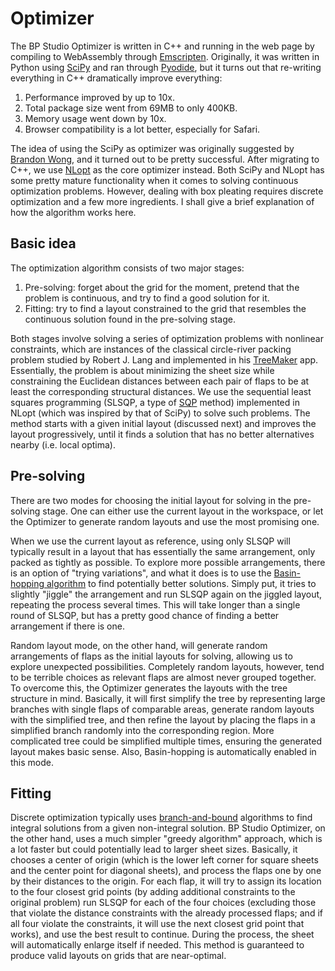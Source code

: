 # Optimizer

The BP Studio Optimizer is written in C++ and running in the web page by compiling to WebAssembly through [Emscripten](https://emscripten.org/).
Originally, it was written in Python using [SciPy](https://scipy.org/) and ran through [Pyodide](https://pyodide.org/),
but it turns out that re-writing everything in C++ dramatically improve everything:

1. Performance improved by up to 10x.
2. Total package size went from 69MB to only 400KB.
3. Memory usage went down by 10x.
4. Browser compatibility is a lot better, especially for Safari.

The idea of using the SciPy as optimizer was originally suggested by
[Brandon Wong](https://web.mit.edu/wongb/www/origami/), and it turned out to be pretty successful.
After migrating to C++, we use [NLopt](https://github.com/stevengj/nlopt) as the core optimizer instead.
Both SciPy and NLopt has some pretty mature functionality when it comes to solving continuous optimization problems.
However, dealing with box pleating requires discrete optimization and a few more ingredients.
I shall give a brief explanation of how the algorithm works here.

## Basic idea

The optimization algorithm consists of two major stages:

1. Pre-solving: forget about the grid for the moment,
   pretend that the problem is continuous,
   and try to find a good solution for it.
2. Fitting: try to find a layout constrained to the grid that
   resembles the continuous solution found in the pre-solving stage.

Both stages involve solving a series of optimization problems with nonlinear constraints,
which are instances of the classical circle-river packing problem
studied by Robert J. Lang and implemented in his [TreeMaker](https://langorigami.com/article/treemaker/) app.
Essentially, the problem is about minimizing the sheet size while constraining the Euclidean
distances between each pair of flaps to be at least the corresponding structural distances.
We use the sequential least squares programming
(SLSQP, a type of [SQP](https://en.wikipedia.org/wiki/Sequential_quadratic_programming) method)
implemented in NLopt (which was inspired by that of SciPy) to solve such problems.
The method starts with a given initial layout (discussed next) and improves the layout progressively,
until it finds a solution that has no better alternatives nearby (i.e. local optima).

## Pre-solving

There are two modes for choosing the initial layout for solving in the pre-solving stage.
One can either use the current layout in the workspace,
or let the Optimizer to generate random layouts and use the most promising one.

When we use the current layout as reference,
using only SLSQP will typically result in a layout that has essentially the same arrangement,
only packed as tightly as possible.
To explore more possible arrangements, there is an option of "trying variations",
and what it does is to use the [Basin-hopping algorithm](https://en.wikipedia.org/wiki/Basin-hopping)
to find potentially better solutions.
Simply put, it tries to slightly "jiggle" the arrangement and run SLSQP again on the jiggled layout,
repeating the process several times.
This will take longer than a single round of SLSQP,
but has a pretty good chance of finding a better arrangement if there is one.

Random layout mode, on the other hand,
will generate random arrangements of flaps as the initial layouts for solving,
allowing us to explore unexpected possibilities.
Completely random layouts, however,
tend to be terrible choices as relevant flaps are almost never grouped together.
To overcome this, the Optimizer generates the layouts with the tree structure in mind.
Basically, it will first simplify the tree by representing large branches with single flaps of comparable areas,
generate random layouts with the simplified tree,
and then refine the layout by placing the flaps in a simplified branch randomly into the corresponding region.
More complicated tree could be simplified multiple times,
ensuring the generated layout makes basic sense.
Also, Basin-hopping is automatically enabled in this mode.

## Fitting

Discrete optimization typically uses [branch-and-bound](https://en.wikipedia.org/wiki/Branch_and_bound)
algorithms to find integral solutions from a given non-integral solution.
BP Studio Optimizer, on the other hand, uses a much simpler "greedy algorithm" approach,
which is a lot faster but could potentially lead to larger sheet sizes.
Basically, it chooses a center of origin (which is the lower left corner for square sheets and the center point for diagonal sheets),
and process the flaps one by one by their distances to the origin.
For each flap, it will try to assign its location to the four closest grid points
(by adding additional constraints to the original problem)
run SLSQP for each of the four choices
(excluding those that violate the distance constraints with the already processed flaps;
and if all four violate the constraints, it will use the next closest grid point that works),
and use the best result to continue.
During the process, the sheet will automatically enlarge itself if needed.
This method is guaranteed to produce valid layouts on grids that are near-optimal.
